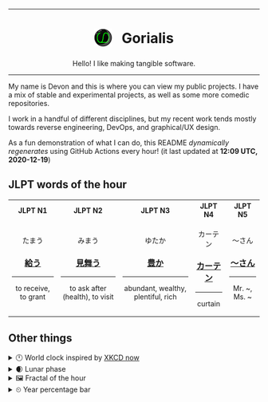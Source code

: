 ***

<h1 align="center">
<sub>
    <img src="readme/resources/avatar.png" height="36">
</sub>
&nbsp;
Gorialis
</h1>
<p align="center">
Hello! I like making tangible software.
</p>

***

My name is Devon and this is where you can view my public projects. I have a mix of stable and experimental projects, as well as some more comedic repositories.

I work in a handful of different disciplines, but my recent work tends mostly towards reverse engineering, DevOps, and graphical/UX design.

As a fun demonstration of what I can do, this README *dynamically regenerates* using GitHub Actions every hour! (it last updated at **12:09 UTC, 2020-12-19**)

<h2>JLPT words of the hour</h2>
<table>
    <tr>
        <th>JLPT N1</th>
        <th>JLPT N2</th>
        <th>JLPT N3</th>
        <th>JLPT N4</th>
        <th>JLPT N5</th>
    </tr>
    <tr>
        <td>
            <p align="center">たまう</p>
            <h3 align="center"><b><a href="https://jisho.org/search/%E7%B5%A6%E3%81%86">給う</a></b></h3>
            <hr>
            <p align="center">to receive,<wbr> to grant</p>
        </td>
        <td>
            <p align="center">みまう</p>
            <h3 align="center"><b><a href="https://jisho.org/search/%E8%A6%8B%E8%88%9E%E3%81%86">見舞う</a></b></h3>
            <hr>
            <p align="center">to ask after (health),<wbr> to visit</p>
        </td>
        <td>
            <p align="center">ゆたか</p>
            <h3 align="center"><b><a href="https://jisho.org/search/%E8%B1%8A%E3%81%8B">豊か</a></b></h3>
            <hr>
            <p align="center">abundant,<wbr> wealthy,<wbr> plentiful,<wbr> rich</p>
        </td>
        <td>
            <p align="center">カーテン</p>
            <h3 align="center"><b><a href="https://jisho.org/search/%E3%82%AB%E3%83%BC%E3%83%86%E3%83%B3">カーテン</a></b></h3>
            <hr>
            <p align="center">curtain</p>
        </td>
        <td>
            <p align="center">～さん</p>
            <h3 align="center"><b><a href="https://jisho.org/search/%EF%BD%9E%E3%81%95%E3%82%93">～さん</a></b></h3>
            <hr>
            <p align="center">Mr. ~,<wbr> Ms. ~</p>
        </td>
    </tr>
</table>

<h2>Other things</h2>
<details>
<summary>🕛  World clock inspired by <a href="https://xkcd.com/now">XKCD now</a></summary>

> <img src="generated/now.png" width="512">

</details>
<details>
<summary>🌒 Lunar phase</summary>

The moon is approximately 18.39% through its phase (Waxing Crescent).

</details>
<details>
<summary>&#x1f5bc; Fractal of the hour</summary>

> <img src="generated/fractal.png" width="512">

</details>
<details>
<summary>&#x23f2; Year percentage bar</summary>
<pre><code>2020 [███████████████████▁] 96.59%</code></pre>
</details>

